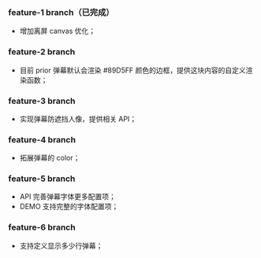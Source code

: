 ### feature-1 branch（已完成）
- 增加离屏 canvas 优化；

### feature-2 branch
- 目前 prior 弹幕默认会渲染 #89D5FF 颜色的边框，提供这块内容的自定义渲染函数；

### feature-3 branch
- 实现弹幕防遮挡人像，提供相关 API；

### feature-4 branch
- 拓展弹幕的 color；

### feature-5 branch
- API 完善弹幕字体更多配置项；
- DEMO 支持完整的字体配置项；

### feature-6 branch
- 支持定义显示多少行弹幕；
